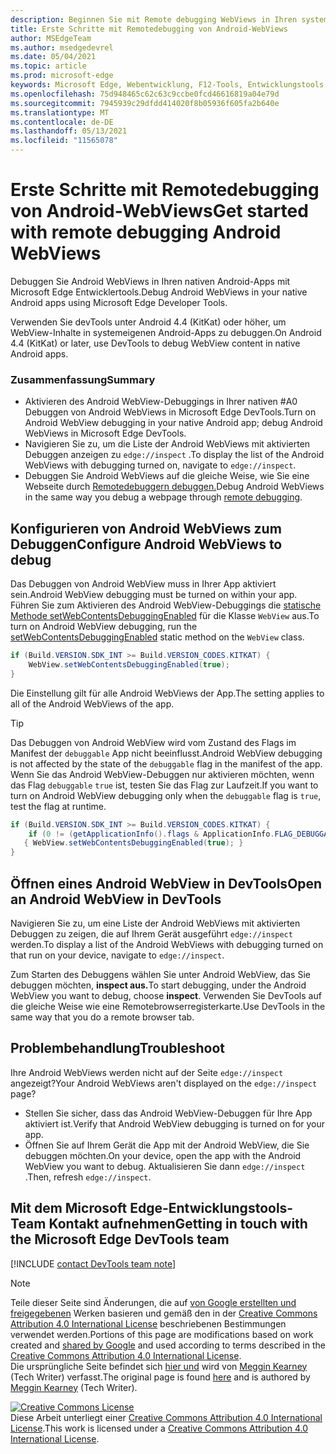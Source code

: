```yaml
---
description: Beginnen Sie mit Remote debugging WebViews in Ihren systemeigenen Android-Apps mithilfe Microsoft Edge Entwicklertools.
title: Erste Schritte mit Remotedebugging von Android-WebViews
author: MSEdgeTeam
ms.author: msedgedevrel
ms.date: 05/04/2021
ms.topic: article
ms.prod: microsoft-edge
keywords: Microsoft Edge, Webentwicklung, F12-Tools, Entwicklungstools
ms.openlocfilehash: 75d948465c62c63c9ccbe0fcd46616819a04e79d
ms.sourcegitcommit: 7945939c29dfdd414020f8b05936f605fa2b640e
ms.translationtype: MT
ms.contentlocale: de-DE
ms.lasthandoff: 05/13/2021
ms.locfileid: "11565078"
---
```

<!-- Copyright Meggin Kearney 

   Licensed under the Apache License, Version 2.0 (the "License");
   you may not use this file except in compliance with the License.
   You may obtain a copy of the License at

       http://www.apache.org/licenses/LICENSE-2.0

   Unless required by applicable law or agreed to in writing, software
   distributed under the License is distributed on an "AS IS" BASIS,
   WITHOUT WARRANTIES OR CONDITIONS OF ANY KIND, either express or implied.
   See the License for the specific language governing permissions and
   limitations under the License.  -->  
# <a name="get-started-with-remote-debugging-android-webviews"></a><span data-ttu-id="675e3-104">Erste Schritte mit Remotedebugging von Android-WebViews</span><span class="sxs-lookup"><span data-stu-id="675e3-104">Get started with remote debugging Android WebViews</span></span>  

<span data-ttu-id="675e3-105">Debuggen Sie Android WebViews in Ihren nativen Android-Apps mit Microsoft Edge Entwicklertools.</span><span class="sxs-lookup"><span data-stu-id="675e3-105">Debug Android WebViews in your native Android apps using Microsoft Edge Developer Tools.</span></span>  

<span data-ttu-id="675e3-106">Verwenden Sie devTools unter Android 4.4 \(KitKat\) oder höher, um WebView-Inhalte in systemeigenen Android-Apps zu debuggen.</span><span class="sxs-lookup"><span data-stu-id="675e3-106">On Android 4.4 \(KitKat\) or later, use DevTools to debug WebView content in native Android apps.</span></span>  

### <a name="summary"></a><span data-ttu-id="675e3-107">Zusammenfassung</span><span class="sxs-lookup"><span data-stu-id="675e3-107">Summary</span></span>  

*   <span data-ttu-id="675e3-108">Aktivieren des Android WebView-Debuggings in Ihrer nativen #A0 Debuggen von Android WebViews in Microsoft Edge DevTools.</span><span class="sxs-lookup"><span data-stu-id="675e3-108">Turn on Android WebView debugging in your native Android app; debug Android WebViews in Microsoft Edge DevTools.</span></span>  
*   <span data-ttu-id="675e3-109">Navigieren Sie zu, um die Liste der Android WebViews mit aktivierten Debuggen anzeigen zu `edge://inspect` .</span><span class="sxs-lookup"><span data-stu-id="675e3-109">To display the list of the Android WebViews with debugging turned on, navigate to `edge://inspect`.</span></span>  
*   <span data-ttu-id="675e3-110">Debuggen Sie Android WebViews auf die gleiche Weise, wie Sie eine Webseite durch [Remotedebuggern debuggen.][RemoteDebuggingGettingStarted]</span><span class="sxs-lookup"><span data-stu-id="675e3-110">Debug Android WebViews in the same way you debug a webpage through [remote debugging][RemoteDebuggingGettingStarted].</span></span>  

## <a name="configure-android-webviews-to-debug"></a><span data-ttu-id="675e3-111">Konfigurieren von Android WebViews zum Debuggen</span><span class="sxs-lookup"><span data-stu-id="675e3-111">Configure Android WebViews to debug</span></span>  

<span data-ttu-id="675e3-112">Das Debuggen von Android WebView muss in Ihrer App aktiviert sein.</span><span class="sxs-lookup"><span data-stu-id="675e3-112">Android WebView debugging must be turned on within your app.</span></span>  <span data-ttu-id="675e3-113">Führen Sie zum Aktivieren des Android WebView-Debuggings die [statische Methode setWebContentsDebuggingEnabled][AndroidDeveloperWebViewsSetWebContentsDebuggingEnabled] für die Klasse `WebView` aus.</span><span class="sxs-lookup"><span data-stu-id="675e3-113">To turn on Android WebView debugging, run the [setWebContentsDebuggingEnabled][AndroidDeveloperWebViewsSetWebContentsDebuggingEnabled] static method on the `WebView` class.</span></span>  

```java
if (Build.VERSION.SDK_INT >= Build.VERSION_CODES.KITKAT) {
    WebView.setWebContentsDebuggingEnabled(true);
}
```  

<span data-ttu-id="675e3-114">Die Einstellung gilt für alle Android WebViews der App.</span><span class="sxs-lookup"><span data-stu-id="675e3-114">The setting applies to all of the Android WebViews of the app.</span></span>  

> [!TIP]
> <span data-ttu-id="675e3-115">Das Debuggen von Android WebView wird vom Zustand des Flags im Manifest der `debuggable` App nicht beeinflusst.</span><span class="sxs-lookup"><span data-stu-id="675e3-115">Android WebView debugging is not affected by the state of the `debuggable` flag in the manifest of the app.</span></span>  <span data-ttu-id="675e3-116">Wenn Sie das Android WebView-Debuggen nur aktivieren möchten, wenn das Flag `debuggable` `true` ist, testen Sie das Flag zur Laufzeit.</span><span class="sxs-lookup"><span data-stu-id="675e3-116">If you want to turn on Android WebView debugging only when the `debuggable` flag is `true`, test the flag at runtime.</span></span>  
> 
> ```java
> if (Build.VERSION.SDK_INT >= Build.VERSION_CODES.KITKAT) {
>     if (0 != (getApplicationInfo().flags & ApplicationInfo.FLAG_DEBUGGABLE))
>    { WebView.setWebContentsDebuggingEnabled(true); }
> }
> ```  

## <a name="open-an-android-webview-in-devtools"></a><span data-ttu-id="675e3-117">Öffnen eines Android WebView in DevTools</span><span class="sxs-lookup"><span data-stu-id="675e3-117">Open an Android WebView in DevTools</span></span>  

<span data-ttu-id="675e3-118">Navigieren Sie zu, um eine Liste der Android WebViews mit aktivierten Debuggen zu zeigen, die auf Ihrem Gerät ausgeführt `edge://inspect` werden.</span><span class="sxs-lookup"><span data-stu-id="675e3-118">To display a list of the Android WebViews with debugging turned on that run on your device, navigate to `edge://inspect`.</span></span>  

<span data-ttu-id="675e3-119">Zum Starten des Debuggens wählen Sie unter Android WebView, das Sie debuggen möchten, **inspect aus.**</span><span class="sxs-lookup"><span data-stu-id="675e3-119">To start debugging, under the Android WebView you want to debug, choose **inspect**.</span></span>  <span data-ttu-id="675e3-120">Verwenden Sie DevTools auf die gleiche Weise wie eine Remotebrowserregisterkarte.</span><span class="sxs-lookup"><span data-stu-id="675e3-120">Use DevTools in the same way that you do a remote browser tab.</span></span>  

<!--
:::image type="complex" source=".images/webview-debugging.msft.png" alt-text="Inspecting elements in an Android WebView" lightbox=".images/webview-debugging.msft.png":::
   Inspecting elements in an Android WebView  
:::image-end:::  

The gray graphics listed with the Android WebView represent its size and position relative to the screen of the device.  If your Android WebViews have titles set, the titles are listed as well.  
-->  

## <a name="troubleshoot"></a><span data-ttu-id="675e3-121">Problembehandlung</span><span class="sxs-lookup"><span data-stu-id="675e3-121">Troubleshoot</span></span>  

<span data-ttu-id="675e3-122">Ihre Android WebViews werden nicht auf der Seite `edge://inspect` angezeigt?</span><span class="sxs-lookup"><span data-stu-id="675e3-122">Your Android WebViews aren't displayed on the `edge://inspect` page?</span></span>  

*   <span data-ttu-id="675e3-123">Stellen Sie sicher, dass das Android WebView-Debuggen für Ihre App aktiviert ist.</span><span class="sxs-lookup"><span data-stu-id="675e3-123">Verify that Android WebView debugging is turned on for your app.</span></span>  
*   <span data-ttu-id="675e3-124">Öffnen Sie auf Ihrem Gerät die App mit der Android WebView, die Sie debuggen möchten.</span><span class="sxs-lookup"><span data-stu-id="675e3-124">On your device, open the app with the Android WebView you want to debug.</span></span>  <span data-ttu-id="675e3-125">Aktualisieren Sie dann `edge://inspect` .</span><span class="sxs-lookup"><span data-stu-id="675e3-125">Then, refresh `edge://inspect`.</span></span>  

## <a name="getting-in-touch-with-the-microsoft-edge-devtools-team"></a><span data-ttu-id="675e3-126">Mit dem Microsoft Edge-Entwicklungstools-Team Kontakt aufnehmen</span><span class="sxs-lookup"><span data-stu-id="675e3-126">Getting in touch with the Microsoft Edge DevTools team</span></span>  

[!INCLUDE [contact DevTools team note](../includes/contact-devtools-team-note.md)]  

<!-- links -->  

[RemoteDebuggingGettingStarted]: ./index.md "Erste Schritte remote debugging android devices | Microsoft Docs"  

[AndroidDeveloperWebViewsSetWebContentsDebuggingEnabled]: https://developer.android.com/reference/android/webkit/WebView.html#setWebContentsDebuggingEnabled(boolean) "setWebContentsDebuggingEnabled – WebView | Android-Entwickler"  

> [!NOTE]
> <span data-ttu-id="675e3-129">Teile dieser Seite sind Änderungen, die auf [von Google erstellten und freigegebenen][GoogleSitePolicies] Werken basieren und gemäß den in der [Creative Commons Attribution 4.0 International License][CCA4IL] beschriebenen Bestimmungen verwendet werden.</span><span class="sxs-lookup"><span data-stu-id="675e3-129">Portions of this page are modifications based on work created and [shared by Google][GoogleSitePolicies] and used according to terms described in the [Creative Commons Attribution 4.0 International License][CCA4IL].</span></span>  
> <span data-ttu-id="675e3-130">Die ursprüngliche Seite befindet sich [hier und](https://developers.google.com/web/tools/chrome-devtools/remote-debugging/webviews) wird von [Meggin Kearney][MegginKearney] \(Tech Writer\) verfasst.</span><span class="sxs-lookup"><span data-stu-id="675e3-130">The original page is found [here](https://developers.google.com/web/tools/chrome-devtools/remote-debugging/webviews) and is authored by [Meggin Kearney][MegginKearney] \(Tech Writer\).</span></span>  

[![Creative Commons License][CCby4Image]][CCA4IL]  
<span data-ttu-id="675e3-132">Diese Arbeit unterliegt einer [Creative Commons Attribution 4.0 International License][CCA4IL].</span><span class="sxs-lookup"><span data-stu-id="675e3-132">This work is licensed under a [Creative Commons Attribution 4.0 International License][CCA4IL].</span></span>  

[CCA4IL]: http://creativecommons.org/licenses/by/4.0  
[CCby4Image]: https://i.creativecommons.org/l/by/4.0/88x31.png  
[GoogleSitePolicies]: https://developers.google.com/terms/site-policies  
[KayceBasques]: https://developers.google.com/web/resources/contributors#kayce-basques  
[MegginKearney]: https://developers.google.com/web/resources/contributors#meggin-kearney  
